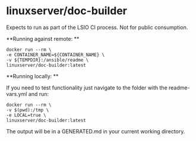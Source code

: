 # linuxserver/doc-builder

Expects to run as part of the LSIO CI process. Not for public consumption.

**Running against remote: **
```
docker run --rm \
-e CONTAINER_NAME=${CONTAINER_NAME} \
-v ${TEMPDIR}:/ansible/readme \
linuxserver/doc-builder:latest
```
**Running locally: **

If you need to test functionality just navigate to the folder with the readme-vars.yml and run: 
```
docker run --rm \
-v $(pwd):/tmp \
-e LOCAL=true \
linuxserver/doc-builder:latest
```
The output will be in a GENERATED.md in your current working directory.
